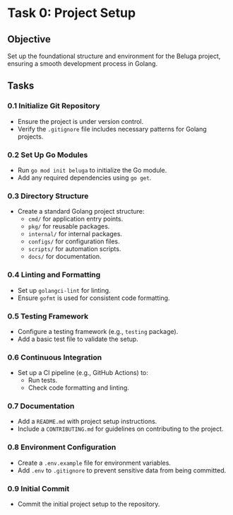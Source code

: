 # Task 0: Project Setup

## Objective
Set up the foundational structure and environment for the Beluga project, ensuring a smooth development process in Golang.

## Tasks

### 0.1 Initialize Git Repository
- Ensure the project is under version control.
- Verify the `.gitignore` file includes necessary patterns for Golang projects.

### 0.2 Set Up Go Modules
- Run `go mod init beluga` to initialize the Go module.
- Add any required dependencies using `go get`.

### 0.3 Directory Structure
- Create a standard Golang project structure:
  - `cmd/` for application entry points.
  - `pkg/` for reusable packages.
  - `internal/` for internal packages.
  - `configs/` for configuration files.
  - `scripts/` for automation scripts.
  - `docs/` for documentation.

### 0.4 Linting and Formatting
- Set up `golangci-lint` for linting.
- Ensure `gofmt` is used for consistent code formatting.

### 0.5 Testing Framework
- Configure a testing framework (e.g., `testing` package).
- Add a basic test file to validate the setup.

### 0.6 Continuous Integration
- Set up a CI pipeline (e.g., GitHub Actions) to:
  - Run tests.
  - Check code formatting and linting.

### 0.7 Documentation
- Add a `README.md` with project setup instructions.
- Include a `CONTRIBUTING.md` for guidelines on contributing to the project.

### 0.8 Environment Configuration
- Create a `.env.example` file for environment variables.
- Add `.env` to `.gitignore` to prevent sensitive data from being committed.

### 0.9 Initial Commit
- Commit the initial project setup to the repository.